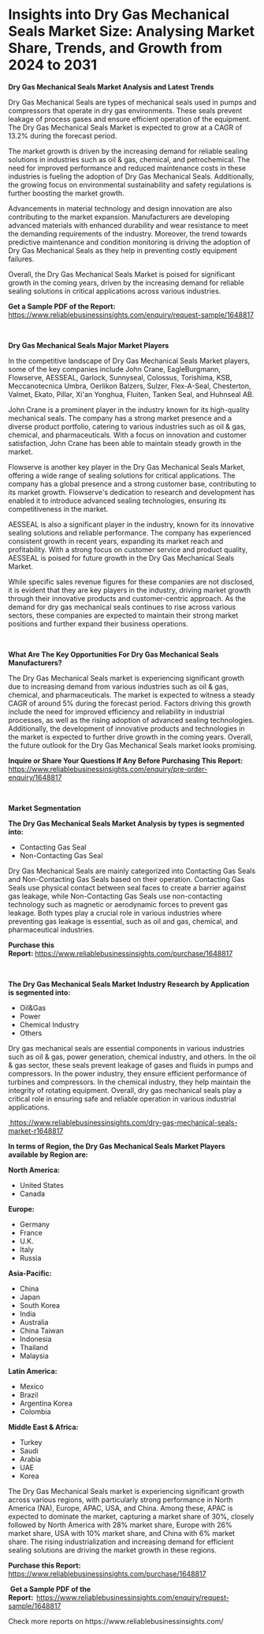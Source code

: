 <p><h1>Insights into Dry Gas Mechanical Seals Market Size: Analysing Market Share, Trends, and Growth from 2024 to 2031</h1></p><p><strong>Dry Gas Mechanical Seals Market Analysis and Latest Trends</strong></p>
<p><p>Dry Gas Mechanical Seals are types of mechanical seals used in pumps and compressors that operate in dry gas environments. These seals prevent leakage of process gases and ensure efficient operation of the equipment. The Dry Gas Mechanical Seals Market is expected to grow at a CAGR of 13.2% during the forecast period. </p><p>The market growth is driven by the increasing demand for reliable sealing solutions in industries such as oil & gas, chemical, and petrochemical. The need for improved performance and reduced maintenance costs in these industries is fueling the adoption of Dry Gas Mechanical Seals. Additionally, the growing focus on environmental sustainability and safety regulations is further boosting the market growth.</p><p>Advancements in material technology and design innovation are also contributing to the market expansion. Manufacturers are developing advanced materials with enhanced durability and wear resistance to meet the demanding requirements of the industry. Moreover, the trend towards predictive maintenance and condition monitoring is driving the adoption of Dry Gas Mechanical Seals as they help in preventing costly equipment failures.</p><p>Overall, the Dry Gas Mechanical Seals Market is poised for significant growth in the coming years, driven by the increasing demand for reliable sealing solutions in critical applications across various industries.</p></p>
<p><strong>Get a Sample PDF of the Report:&nbsp;</strong> <a href="https://www.reliablebusinessinsights.com/enquiry/request-sample/1648817">https://www.reliablebusinessinsights.com/enquiry/request-sample/1648817</a></p>
<p>&nbsp;</p>
<p><strong>Dry Gas Mechanical Seals Major Market Players</strong></p>
<p><p>In the competitive landscape of Dry Gas Mechanical Seals Market players, some of the key companies include John Crane, EagleBurgmann, Flowserve, AESSEAL, Garlock, Sunnyseal, Colossus, Torishima, KSB, Meccanotecnica Umbra, Oerlikon Balzers, Sulzer, Flex-A-Seal, Chesterton, Valmet, Ekato, Pillar, Xi'an Yonghua, Fluiten, Tanken Seal, and Huhnseal AB.</p><p>John Crane is a prominent player in the industry known for its high-quality mechanical seals. The company has a strong market presence and a diverse product portfolio, catering to various industries such as oil & gas, chemical, and pharmaceuticals. With a focus on innovation and customer satisfaction, John Crane has been able to maintain steady growth in the market.</p><p>Flowserve is another key player in the Dry Gas Mechanical Seals Market, offering a wide range of sealing solutions for critical applications. The company has a global presence and a strong customer base, contributing to its market growth. Flowserve's dedication to research and development has enabled it to introduce advanced sealing technologies, ensuring its competitiveness in the market.</p><p>AESSEAL is also a significant player in the industry, known for its innovative sealing solutions and reliable performance. The company has experienced consistent growth in recent years, expanding its market reach and profitability. With a strong focus on customer service and product quality, AESSEAL is poised for future growth in the Dry Gas Mechanical Seals Market.</p><p>While specific sales revenue figures for these companies are not disclosed, it is evident that they are key players in the industry, driving market growth through their innovative products and customer-centric approach. As the demand for dry gas mechanical seals continues to rise across various sectors, these companies are expected to maintain their strong market positions and further expand their business operations.</p></p>
<p>&nbsp;</p>
<p><strong>What Are The Key Opportunities For Dry Gas Mechanical Seals Manufacturers?</strong></p>
<p><p>The Dry Gas Mechanical Seals market is experiencing significant growth due to increasing demand from various industries such as oil & gas, chemical, and pharmaceuticals. The market is expected to witness a steady CAGR of around 5% during the forecast period. Factors driving this growth include the need for improved efficiency and reliability in industrial processes, as well as the rising adoption of advanced sealing technologies. Additionally, the development of innovative products and technologies in the market is expected to further drive growth in the coming years. Overall, the future outlook for the Dry Gas Mechanical Seals market looks promising.</p></p>
<p><strong>Inquire or Share Your Questions If Any Before Purchasing This Report:</strong> <a href="https://www.reliablebusinessinsights.com/enquiry/pre-order-enquiry/1648817">https://www.reliablebusinessinsights.com/enquiry/pre-order-enquiry/1648817</a></p>
<p>&nbsp;</p>
<p><strong>Market Segmentation</strong></p>
<p><strong>The Dry Gas Mechanical Seals Market Analysis by types is segmented into:</strong></p>
<p><ul><li>Contacting Gas Seal</li><li>Non-Contacting Gas Seal</li></ul></p>
<p><p>Dry Gas Mechanical Seals are mainly categorized into Contacting Gas Seals and Non-Contacting Gas Seals based on their operation. Contacting Gas Seals use physical contact between seal faces to create a barrier against gas leakage, while Non-Contacting Gas Seals use non-contacting technology such as magnetic or aerodynamic forces to prevent gas leakage. Both types play a crucial role in various industries where preventing gas leakage is essential, such as oil and gas, chemical, and pharmaceutical industries.</p></p>
<p><strong>Purchase this Report:&nbsp;</strong><a href="https://www.reliablebusinessinsights.com/purchase/1648817">https://www.reliablebusinessinsights.com/purchase/1648817</a></p>
<p>&nbsp;</p>
<p><strong>The Dry Gas Mechanical Seals Market Industry Research by Application is segmented into:</strong></p>
<p><ul><li>Oil&Gas</li><li>Power</li><li>Chemical Industry</li><li>Others</li></ul></p>
<p><p>Dry gas mechanical seals are essential components in various industries such as oil & gas, power generation, chemical industry, and others. In the oil & gas sector, these seals prevent leakage of gases and fluids in pumps and compressors. In the power industry, they ensure efficient performance of turbines and compressors. In the chemical industry, they help maintain the integrity of rotating equipment. Overall, dry gas mechanical seals play a critical role in ensuring safe and reliable operation in various industrial applications.</p></p>
<p><a href="https://www.reliablebusinessinsights.com/dry-gas-mechanical-seals-market-r1648817">&nbsp;https://www.reliablebusinessinsights.com/dry-gas-mechanical-seals-market-r1648817</a></p>
<p><strong>In terms of Region, the Dry Gas Mechanical Seals Market Players available by Region are:</strong></p>
<p>
    <p> <strong> North America: </strong>
        <ul>
            <li>United States</li>
            <li>Canada</li>
        </ul>
        </p> 
    <p> <strong> Europe: </strong>
        <ul>
            <li>Germany</li>
            <li>France</li>
            <li>U.K.</li>
            <li>Italy</li>
            <li>Russia</li>
        </ul>
        </p> 
    <p> <strong> Asia-Pacific: </strong>
        <ul>
            <li>China</li>
            <li>Japan</li>
            <li>South Korea</li>
            <li>India</li>
            <li>Australia</li>
            <li>China Taiwan</li>
            <li>Indonesia</li>
            <li>Thailand</li>
            <li>Malaysia</li>
        </ul>
        </p> 
    <p> <strong> Latin America: </strong>
        <ul>
            <li>Mexico</li>
            <li>Brazil</li>
            <li>Argentina Korea</li>
            <li>Colombia</li>
        </ul>
        </p> 
    <p> <strong> Middle East & Africa: </strong>
        <ul>
            <li>Turkey</li>
            <li>Saudi</li>
            <li>Arabia</li>
            <li>UAE</li>
            <li>Korea</li>
        </ul>
    </p>
    </p>
<p><p>The Dry Gas Mechanical Seals market is experiencing significant growth across various regions, with particularly strong performance in North America (NA), Europe, APAC, USA, and China. Among these, APAC is expected to dominate the market, capturing a market share of 30%, closely followed by North America with 28% market share, Europe with 26% market share, USA with 10% market share, and China with 6% market share. The rising industrialization and increasing demand for efficient sealing solutions are driving the market growth in these regions.</p></p>
<p><strong>Purchase this Report: </strong><a href="https://www.reliablebusinessinsights.com/purchase/1648817">https://www.reliablebusinessinsights.com/purchase/1648817</a></p>
<p>&nbsp;<strong>Get a Sample PDF of the Report:&nbsp;&nbsp;</strong><a href="https://www.reliablebusinessinsights.com/enquiry/request-sample/1648817">https://www.reliablebusinessinsights.com/enquiry/request-sample/1648817</a></p>
<p><strong></strong></p>
<p>Check more reports on https://www.reliablebusinessinsights.com/</p>